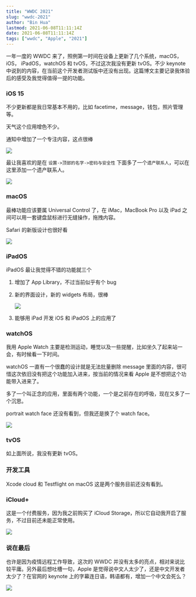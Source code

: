 ```yaml
---
title: "WWDC 2021"
slug: "wwdc-2021"
author: "Bin Hua"
lastmod: 2021-06-08T11:11:14Z
date: 2021-06-08T11:11:14Z
tags: ["wwdc", "Apple", "2021"]
---
```


一年一度的 WWDC 来了，照例第一时间在设备上更新了几个系统，macOS，iOS， iPadOS，watchOS 和 tvOS，不过这次我没有更新 tvOS。不少 keynote 中说到的内容，在当前这个开发者测试版中还没有出现。这篇博文主要记录我体验后的感受及我觉得值得一提的功能。

### iOS 15

不少更新都是我日常基本不用的，比如 facetime，message，钱包，照片管理等。

天气这个应用增色不少。

通知中增加了一个专注内容，这点很棒

![](/imgs/wwdc-2021-03.jpg)

最让我喜欢的是在 `设置->顶部的名字->密码与安全性` 下面多了一个`遗产联系人`，可以在这里添加一个遗产联系人。

![](/imgs/wwdc-2021-04.jpg)

### macOS

最棒功能应该要属 Universal Control 了，在 iMac，MacBook Pro 以及 iPad 之间可以用一套键盘鼠标进行无缝操作，拖拽内容。

Safari 的新版设计也很好看

![](/imgs/wwdc-2021-02.jpg)

### iPadOS

iPadOS 最让我觉得不错的功能就三个

1. 增加了 App Library，不过当前似乎有个 bug

2. 新的界面设计，新的 widgets 布局，很棒

    ![](/imgs/wwdc-2021-05.jpg)

3. 能够用 iPad 开发 iOS 和 iPadOS 上的应用了

### watchOS

我用 Apple Watch 主要是检测运动，睡觉以及一些提醒，比如坐久了起来站一会，有时候看一下时间。

watchOS 一直有一个很蠢的设计就是无法批量删除 message 里面的内容，很可惜这次依旧没有把这个功能加入进来，按当前的情况来看 Apple 是不想把这个功能带入进来了。

多了一个叫正念的应用，里面有两个功能，一个是之前存在的呼吸，现在又多了一个沉思。

portrait watch face 还没有看到，但我还是换了个 watch face。

![](/imgs/wwdc-2021-01.jpg)

### tvOS

如上面所说，我没有更新 tvOS。

### 开发工具

Xcode cloud 和 Testflight on macOS 这是两个服务目前还没有看到。

### iCloud+

这是一个付费服务，因为我之前购买了 iCloud Storage，所以它自动我开启了服务，不过目前还未能正常使用。

![](/imgs/wwdc-2021-06.jpg)

### 说在最后

也许是因为疫情远程工作导致，这次的 WWDC 并没有太多的亮点，相对来说比较平庸。另外最后想吐槽一句，Apple 是觉得说中文人太少了，还是中文开发者太少了？在官网的 keynote 上的字幕连日语，韩语都有，增加一个中文会死么？

![](/imgs/wwdc-2021-00.jpg)
